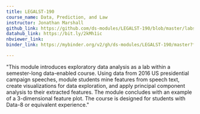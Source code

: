 ```yaml
---
title: LEGALST-190
course_name: Data, Prediction, and Law
instructor: Jonathan Marshall
github_link: https://github.com/ds-modules/LEGALST-190/blob/master/labs/3-22/3-22_EDA_Solutions.ipynb
datahub_link: https://bit.ly/2kMh1ic
nbviewer_link:
binder_link: https://mybinder.org/v2/gh/ds-modules/LEGALST-190/master?filepath=https%3A%2F%2Fgithub.com%2Fds-modules%2FLEGALST-190%2Fblob%2Fmaster%2Flabs%2F3-22%2F3-22_EDA_Solutions.ipynb

---
```

"This module introduces exploratory data analysis as a lab within a semester-long data-enabled course.  Using data from 2016 US presidential campaign speeches, module students mine features from speech text, create visualizations for data exploration, and apply principal component analysis to their extracted features. The module concludes with an example of a 3-dimensional feature plot.
The course is designed for students with Data-8 or equivalent experience."
